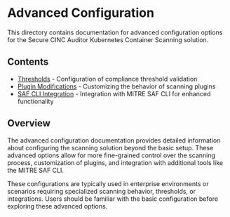 # Advanced Configuration

This directory contains documentation for advanced configuration options for the Secure CINC Auditor Kubernetes Container Scanning solution.

## Contents

- [Thresholds](thresholds.md) - Configuration of compliance threshold validation
- [Plugin Modifications](plugin-modifications.md) - Customizing the behavior of scanning plugins
- [SAF CLI Integration](saf-cli-integration.md) - Integration with MITRE SAF CLI for enhanced functionality

## Overview

The advanced configuration documentation provides detailed information about configuring the scanning solution beyond the basic setup. These advanced options allow for more fine-grained control over the scanning process, customization of plugins, and integration with additional tools like the MITRE SAF CLI.

These configurations are typically used in enterprise environments or scenarios requiring specialized scanning behavior, thresholds, or integrations. Users should be familiar with the basic configuration before exploring these advanced options.